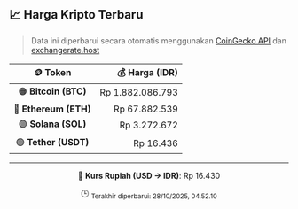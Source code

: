 

<!-- HARGA_KRIPTO -->
## 📈 Harga Kripto Terbaru

> Data ini diperbarui secara otomatis menggunakan [CoinGecko API](https://www.coingecko.com/) dan [exchangerate.host](https://exchangerate.host/)

<div align="center">

| 🪙 Token | 💰 Harga (IDR) |
|:------:|---------------:|
| 🟠 **Bitcoin (BTC)**   | Rp 1.882.086.793 |
| 🔵 **Ethereum (ETH)**  | Rp 67.882.539 |
| 🟣 **Solana (SOL)**    | Rp 3.272.672 |
| 🟢 **Tether (USDT)**   | Rp 16.436 |

---

💱 **Kurs Rupiah (USD → IDR)**: Rp 16.430

🕒 <sub>Terakhir diperbarui: 28/10/2025, 04.52.10</sub>

</div>
<!-- /HARGA_KRIPTO -->